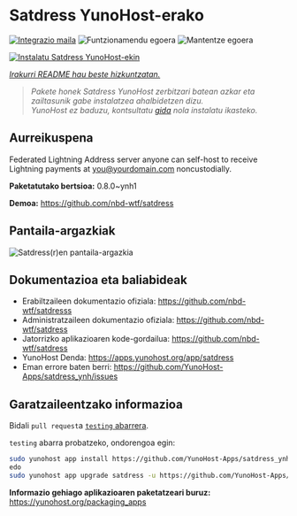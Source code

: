 <!--
Ohart ongi: README hau automatikoki sortu da <https://github.com/YunoHost/apps/tree/master/tools/readme_generator>ri esker
EZ editatu eskuz.
-->

# Satdress YunoHost-erako

[![Integrazio maila](https://dash.yunohost.org/integration/satdress.svg)](https://dash.yunohost.org/appci/app/satdress) ![Funtzionamendu egoera](https://ci-apps.yunohost.org/ci/badges/satdress.status.svg) ![Mantentze egoera](https://ci-apps.yunohost.org/ci/badges/satdress.maintain.svg)

[![Instalatu Satdress YunoHost-ekin](https://install-app.yunohost.org/install-with-yunohost.svg)](https://install-app.yunohost.org/?app=satdress)

*[Irakurri README hau beste hizkuntzatan.](./ALL_README.md)*

> *Pakete honek Satdress YunoHost zerbitzari batean azkar eta zailtasunik gabe instalatzea ahalbidetzen dizu.*  
> *YunoHost ez baduzu, kontsultatu [gida](https://yunohost.org/install) nola instalatu ikasteko.*

## Aurreikuspena

Federated Lightning Address server anyone can self-host to receive Lightning payments at you@yourdomain.com noncustodially.


**Paketatutako bertsioa:** 0.8.0~ynh1

**Demoa:** <https://github.com/nbd-wtf/satdress>

## Pantaila-argazkiak

![Satdress(r)en pantaila-argazkia](./doc/screenshots/example.jpg)

## Dokumentazioa eta baliabideak

- Erabiltzaileen dokumentazio ofiziala: <https://github.com/nbd-wtf/satdresss>
- Administratzaileen dokumentazio ofiziala: <https://github.com/nbd-wtf/satdress>
- Jatorrizko aplikazioaren kode-gordailua: <https://github.com/nbd-wtf/satdress>
- YunoHost Denda: <https://apps.yunohost.org/app/satdress>
- Eman errore baten berri: <https://github.com/YunoHost-Apps/satdress_ynh/issues>

## Garatzaileentzako informazioa

Bidali `pull request`a [`testing` abarrera](https://github.com/YunoHost-Apps/satdress_ynh/tree/testing).

`testing` abarra probatzeko, ondorengoa egin:

```bash
sudo yunohost app install https://github.com/YunoHost-Apps/satdress_ynh/tree/testing --debug
edo
sudo yunohost app upgrade satdress -u https://github.com/YunoHost-Apps/satdress_ynh/tree/testing --debug
```

**Informazio gehiago aplikazioaren paketatzeari buruz:** <https://yunohost.org/packaging_apps>

